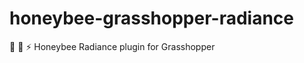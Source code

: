 # honeybee-grasshopper-radiance
:honeybee: :green_book: ⚡️ Honeybee Radiance plugin for Grasshopper
